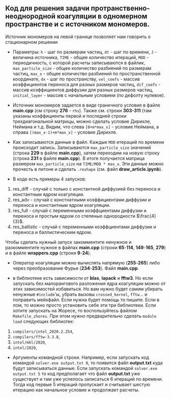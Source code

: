 ## Код для решения задачи протранственно-неоднородной коагуляции в одномерном пространстве и с источником мономеров.

Источник мономеров на левой границе позволяет нам говорить о стационарном решении

* Параметры:
`h` - шаг по размерам частиц, 
`dt` - шаг по времени, 
`J` - величина источника, 
`TIME` - общее количество итераций, 
`MOD` - периодичность, с которой расчеты записываются в файлик, 
`max_particle_size` - общее количество разбиений по размерам частиц, 
`max_x` - общее количество разбиений по пространственной координате, 
`dx` - шаг по пространству, 
`vel_coefs` - массив коэффициентов переноса для разных размеров частиц, 
`dif_coefs` - массив коэффициентов диффузии для разных размеров частиц, 
`initial_layer` - массив с начальным условием (по дефолту нулевое).

* Источник мономеров задается в виде граничного условия в файле __main.cpp__ (см строку **276** - `rhs`). Также см. строки **303-311** (там указаны коэффициенты первой и последней строки трехдиагональной матрицы, можно сделать условие Дирихле, Неймана и т.д. Видим, что слева `[0+m*max_x]` - условие Неймана, а справа `[(max_x-1)+m*max_x]` - условие Дирихле.

* Как записываются данные в файл. Каждые `MOD` итераций по времени происходит запись. Записываются `max_particle_size` значений (строка **229** в файле __main.cpp__), затем переходим на новую строку (строка **231** в файле __main.cpp__). В итоге получается матрица размером `max_particle_size` на `TIME/MOD * max_x`. Эти данные можно прочесть в питоне и сделать `.reshape` (см. файл __draw_article.ipynb__).

* В коде есть примеры 4 запусков:
1. res_diff - случай с только с константной диффузией без переноса и константным ядром коагуляции.
2. res_adv - случай с констнатными коэффициентами диффузии и переноса и константным ядром коагуляции.
3. res_full - случай с переменными коэффциентами диффузии и переноса и простым ядром со степенью однородности $\frac{4}{3}$.
4. res_ballistic - случай с переменными коэффциентами диффузии и переноса и баллистическим ядром.

Чтобы сделать нужный запуск закомментите ненужное и разкомментите нужное в файлах __main.cpp__ (строки **65**-**114**, **149**-**165**, **279**) и в файле __wrappers.cpp__ (строки **9**-**24**).

* Оператор коагуляции можно вычислять напрямую (**255**-**265**) либо через преобразование Фурье (**234**-**253**). Файл __main.cpp__.

* в библиотеке есть зависимости от __blas__, __lapack__ и __fftw3__. Но если запускать без малорангового разложения ядра коагуляции можно от этих зависимостей избавиться. Но вам нужно будет самим убирать ненужные `#include`'ы, убрать вызовы `crossed_kernel`, `fftw`... и поправить мейкфайл. Если нужна будет помощь то пишите. Если в лом, то можно просто установить себе эти три библиотеки. Если хотите запускать на Жоресе, то воспользуйтесь файлом `Makefile_zhores`. При этом нужно предварительно сделать `module load` следующих библиотек:
1) `compilers/intel_2020.2.254`, 
2) `compilers/fftw-3.3.8`, 
3) `intel/mkl/2020`, 
4) `intel/2020`, 

* Аргументы командной строки. Например, если запускать код командой `solver.exe output.txt 0`, то появится файл __output.txt__ куда будут записываться данные. Если запускать командой `solver.exe output.txt 5` то код предполагает что файл __output.txt__ уже существует и там уже успелось записаться 6 итераций по времени. Тогда код первые 5 итераций пропускает и считывает шестую итерацию как начальное условие и продолжает расчеты.
